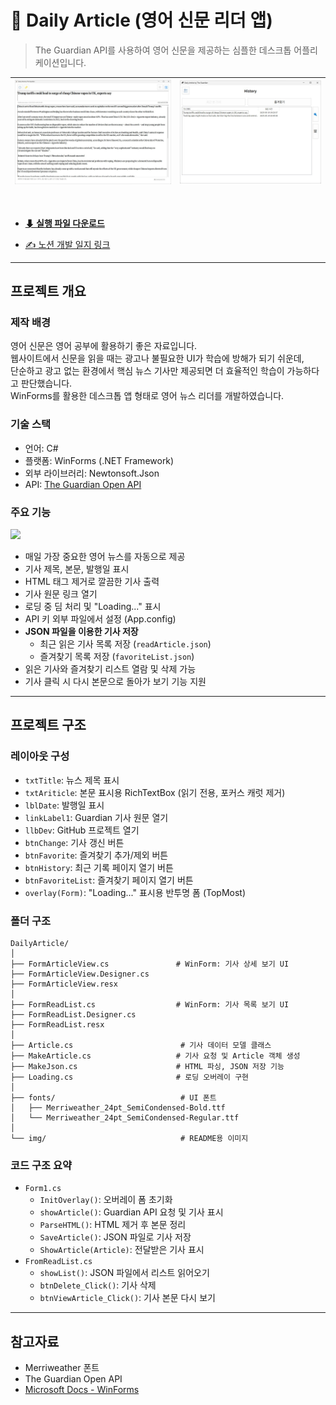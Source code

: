 # 📰 Daily Article (영어 신문 리더 앱)
> The Guardian API를 사용하여 영어 신문을 제공하는 심플한 데스크톱 어플리케이션입니다.

![첫화면](./img/home.jpg) | ![리스트 화면](./img/list.jpg)
--|--|

<br>

- **[⬇ 실행 파일 다운로드](https://github.com/tony96kimsh/DailyArticle/releases/download/1.1.0/DailyArticle.exe)**  


- [✍️ 노션 개발 일지 링크](https://github.com/tony96kimsh/DailyArticle/releases/download/1.1.0/DailyArticle.exe)

---

## 프로젝트 개요

### 제작 배경

영어 신문은 영어 공부에 활용하기 좋은 자료입니다.  
웹사이트에서 신문을 읽을 때는 광고나 불필요한 UI가 학습에 방해가 되기 쉬운데,  
단순하고 광고 없는 환경에서 핵심 뉴스 기사만 제공되면 더 효율적인 학습이 가능하다고 판단했습니다.  
WinForms를 활용한 데스크톱 앱 형태로 영어 뉴스 리더를 개발하였습니다.

### 기술 스택

- 언어: C#
- 플랫폼: WinForms (.NET Framework)
- 외부 라이브러리: Newtonsoft.Json
- API: [The Guardian Open API](https://open-platform.theguardian.com/)

### 주요 기능
![](./img/running.gif)

- 매일 가장 중요한 영어 뉴스를 자동으로 제공
- 기사 제목, 본문, 발행일 표시
- HTML 태그 제거로 깔끔한 기사 출력
- 기사 원문 링크 열기
- 로딩 중 딤 처리 및 "Loading..." 표시
- API 키 외부 파일에서 설정 (App.config)
- **JSON 파일을 이용한 기사 저장**
  - 최근 읽은 기사 목록 저장 (`readArticle.json`)
  - 즐겨찾기 목록 저장 (`favoriteList.json`)
- 읽은 기사와 즐겨찾기 리스트 열람 및 삭제 가능
- 기사 클릭 시 다시 본문으로 돌아가 보기 기능 지원

---

## 프로젝트 구조

### 레이아웃 구성

- `txtTitle`: 뉴스 제목 표시
- `txtAriticle`: 본문 표시용 RichTextBox (읽기 전용, 포커스 캐럿 제거)
- `lblDate`: 발행일 표시
- `linkLabel1`: Guardian 기사 원문 열기
- `llbDev`: GitHub 프로젝트 열기
- `btnChange`: 기사 갱신 버튼
- `btnFavorite`: 즐겨찾기 추가/제외 버튼
- `btnHistory`: 최근 기록 페이지 열기 버튼
- `btnFavoriteList`: 즐겨찾기 페이지 열기 버튼
- `overlay(Form)`: "Loading..." 표시용 반투명 폼 (TopMost)

### 폴더 구조

```
DailyArticle/
│
├── FormArticleView.cs               # WinForm: 기사 상세 보기 UI
├── FormArticleView.Designer.cs
├── FormArticleView.resx
│
├── FormReadList.cs                  # WinForm: 기사 목록 보기 UI
├── FormReadList.Designer.cs
├── FormReadList.resx
│
├── Article.cs                        # 기사 데이터 모델 클래스
├── MakeArticle.cs                   # 기사 요청 및 Article 객체 생성
├── MakeJson.cs                      # HTML 파싱, JSON 저장 기능
├── Loading.cs                       # 로딩 오버레이 구현
│
├── fonts/                            # UI 폰트
│   ├── Merriweather_24pt_SemiCondensed-Bold.ttf
│   └── Merriweather_24pt_SemiCondensed-Regular.ttf
│
└── img/                              # README용 이미지

```

### 코드 구조 요약

- `Form1.cs`
  - `InitOverlay()`: 오버레이 폼 초기화
  - `showArticle()`: Guardian API 요청 및 기사 표시
  - `ParseHTML()`: HTML 제거 후 본문 정리
  - `SaveArticle()`: JSON 파일로 기사 저장
  - `ShowArticle(Article)`: 전달받은 기사 표시
- `FromReadList.cs`
  - `showList()`: JSON 파일에서 리스트 읽어오기
  - `btnDelete_Click()`: 기사 삭제
  - `btnViewArticle_Click()`: 기사 본문 다시 보기

---

## 참고자료

- Merriweather 폰트  
- The Guardian Open API  
- [Microsoft Docs - WinForms](https://learn.microsoft.com/en-us/dotnet/desktop/winforms/)
